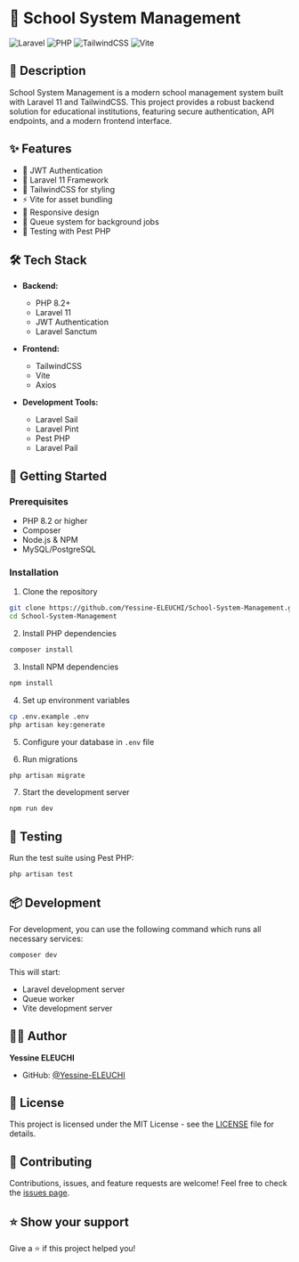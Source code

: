 # 🏫 School System Management


![Laravel](https://img.shields.io/badge/Laravel-FF2D20?style=for-the-badge&logo=laravel&logoColor=white) ![PHP](https://img.shields.io/badge/PHP-777BB4?style=for-the-badge&logo=php&logoColor=white) ![TailwindCSS](https://img.shields.io/badge/Tailwind_CSS-38B2AC?style=for-the-badge&logo=tailwind-css&logoColor=white) ![Vite](https://img.shields.io/badge/Vite-646CFF?style=for-the-badge&logo=vite&logoColor=white)


## 📝 Description

School System Management is a modern school management system built with Laravel 11 and TailwindCSS. This project provides a robust backend solution for educational institutions, featuring secure authentication, API endpoints, and a modern frontend interface.

## ✨ Features

- 🔐 JWT Authentication
- 🚀 Laravel 11 Framework
- 🎨 TailwindCSS for styling
- ⚡ Vite for asset bundling
- 📱 Responsive design
- 🔄 Queue system for background jobs
- 🧪 Testing with Pest PHP

## 🛠️ Tech Stack

- **Backend:**
  - PHP 8.2+
  - Laravel 11
  - JWT Authentication
  - Laravel Sanctum

- **Frontend:**
  - TailwindCSS
  - Vite
  - Axios

- **Development Tools:**
  - Laravel Sail
  - Laravel Pint
  - Pest PHP
  - Laravel Pail

## 🚀 Getting Started

### Prerequisites

- PHP 8.2 or higher
- Composer
- Node.js & NPM
- MySQL/PostgreSQL

### Installation

1. Clone the repository
```bash
git clone https://github.com/Yessine-ELEUCHI/School-System-Management.git
cd School-System-Management
```

2. Install PHP dependencies
```bash
composer install
```

3. Install NPM dependencies
```bash
npm install
```

4. Set up environment variables
```bash
cp .env.example .env
php artisan key:generate
```

5. Configure your database in `.env` file

6. Run migrations
```bash
php artisan migrate
```

7. Start the development server
```bash
npm run dev
```

## 🧪 Testing

Run the test suite using Pest PHP:

```bash
php artisan test
```

## 📦 Development

For development, you can use the following command which runs all necessary services:

```bash
composer dev
```

This will start:
- Laravel development server
- Queue worker
- Vite development server

## 👨‍💻 Author

**Yessine ELEUCHI**
- GitHub: [@Yessine-ELEUCHI](https://github.com/Yessine-ELEUCHI)

## 📄 License

This project is licensed under the MIT License - see the [LICENSE](LICENSE) file for details.

## 🤝 Contributing

Contributions, issues, and feature requests are welcome! Feel free to check the [issues page](https://github.com/Yessine-ELEUCHI/School-System-Management/issues).

## ⭐ Show your support

Give a ⭐️ if this project helped you!

